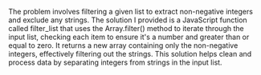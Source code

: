 The problem involves filtering a given list to extract non-negative integers and exclude any strings. The solution I provided is a JavaScript function called filter_list that uses the Array.filter() method to iterate through the input list, checking each item to ensure it's a number and greater than or equal to zero. It returns a new array containing only the non-negative integers, effectively filtering out the strings. This solution helps clean and process data by separating integers from strings in the input list.
